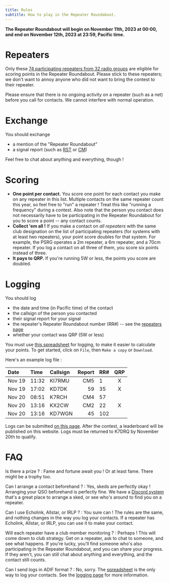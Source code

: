 ```yaml
---
title: Rules
subtitle: How to play in the Repeater Roundabout.
---
```


**The Repeater Roundabout will begin on November 11th, 2023 at 00:00, and end on November 12th, 2023 at 23:59, Pacific time.**


# Repeaters

Only these [74 participating repeaters from 32 radio groups](/repeaters) are eligible for scoring points in the Repeater Roundabout. Please stick to these repeaters; we don't want to annoy anyone who did not want to bring the contest to their repeater.

Please ensure that there is no ongoing activity on a repeater (such as a net) before you call for contacts. We cannot interfere with normal operation.


# Exchange

You should exchange

- a mention of the "Repeater Roundabout"
- a signal report (such as [RST](https://en.wikipedia.org/wiki/R-S-T_system) or [CM](https://en.wikipedia.org/wiki/Circuit_Merit))

Feel free to chat about anything and everything, though !


# Scoring

- **One point per contact.** You score one point for each contact you make on any repeater in this list. Multiple contacts on the same repeater count this year, so feel free to "run" a repeater ! Treat this like "running a frequency" during a contest. Also note that the person you contact does not necessarily have to be participating in the Repeater Roundabout for you to score a point -- any contact counts.
- **Collect 'em all !** If you make a contact on *all repeaters* with the same club designation on the list of participating repeaters (for systems with at least two repeaters), your point score doubles for that system. For example, the PSRG operates a 2m repeater, a 6m repeater, and a 70cm repeater. If you log a contact on all three of them, you score six points instead of three.
- **It pays to QRP.** If you're running 5W or less, the points you score are doubled.


# Logging

You should log

- the date and time (in Pacific time) of the contact
- the callsign of the person you contacted
- their signal report for your signal
- the repeater's Repeater Roundabout number (RR#) -- see the [repeaters page](/repeaters)
- whether your contact was QRP (5W or less)

You must use [this spreadsheet](https://docs.google.com/spreadsheets/d/1Frz6BoFUzWNTmiYED5OW_NTWhY-cSMRZQnhvdga4ORE/edit?usp=sharing) for logging, to make it easier to calculate your points. To get started, click on `File`, then `Make a copy` or `Download`.

Here's an example log file :

| Date   | Time  | Callsign | Report | RR#  |  QRP  |
| :----- | :---- | :------- | -----: | :--- | :---: |
| Nov 19 | 11:32 | KI7RMU   |    CM5 | 1    |   X   |
| Nov 19 | 17:02 | KD7DK    |     59 | 35   |   X   |
| Nov 20 | 08:51 | K7RCH    |    CM4 | 57   |       |
| Nov 20 | 13:16 | KX2CW    |    CM2 | 22   |   X   |
| Nov 20 | 13:16 | KD7WGN   |     45 | 102  |       |

Logs can be submitted [on this page](/logging). After the contest, a leaderboard will be published on this website. Logs must be returned to K7DRQ by November 20th to qualify.


# FAQ

Is there a prize ?
: Fame and fortune await you ! Or at least fame. There might be a trophy too.

Can I arrange a contact beforehand ?
: Yes, skeds are perfectly okay ! Arranging your QSO beforehand is perfectly fine. We have a [Discord system](https://discord.gg/BBpbESxSCm) that's a great place to arrange a sked, or see who's around to find you on a repeater.

Can I use Echolink, Allstar, or IRLP ?
: You sure can ! The rules are the same, and nothing changes in the way you log your contacts. If a repeater has Echolink, Allstar, or IRLP, you can use it to make your contact.

Will each repeater have a club member monitoring ?
: Perhaps ! This will come down to club strategy. Get on a repeater, ask to chat to someone, and see what happens. If you're lucky, you'll find someone who's also participating in the Repeater Roundabout, and you can share your progress. If they aren't, you can still chat about anything and everything, and the contact still counts.

Can I send logs in ADIF format ?
: No, sorry. The [spreadsheet](https://docs.google.com/spreadsheets/d/1Frz6BoFUzWNTmiYED5OW_NTWhY-cSMRZQnhvdga4ORE/edit?usp=sharing) is the only way to log your contacts. See the [logging page](/logging) for more information.
